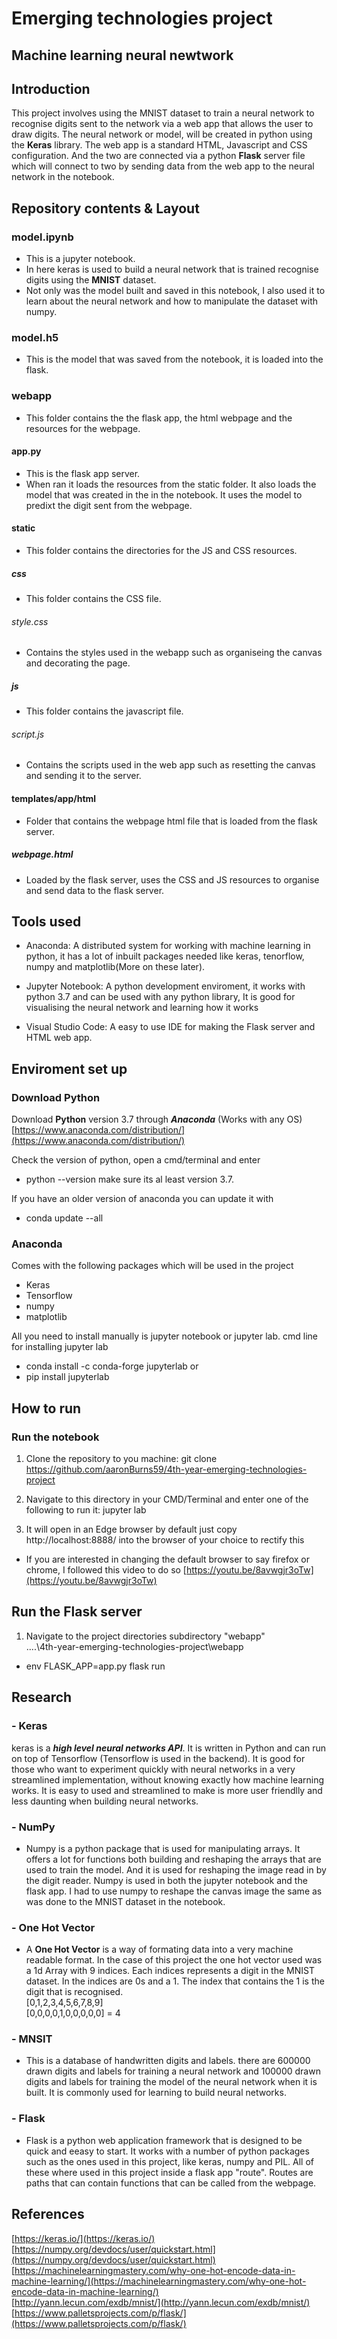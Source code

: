 # Emerging technologies project
## Machine learning neural newtwork

## Introduction
This project involves using the MNIST dataset to train a neural network to recognise digits sent to the network via a web app that allows the user to draw digits. The neural network or model, will be created in python using the **Keras** library. The web app is a standard HTML, Javascript and CSS configuration. And the two are connected via a python **Flask** server file which will connect to two by sending data from the web app to the neural network in the notebook.

## Repository contents & Layout
### model.ipynb
- This is a jupyter notebook.
- In here keras is used to build a neural network that is trained recognise digits using the **MNIST** dataset. 
- Not only was the model built and saved in this notebook, I also used it to learn about the neural network and how to manipulate the dataset with numpy.

### model.h5
- This is the model that was saved from the notebook, it is loaded into the flask. 

### webapp
- This folder contains the the flask app, the html webpage and the resources for the webpage.

#### app.py
- This is the flask app server. 
- When ran it loads the resources from the static folder. It also loads the model that was created in the in the notebook. It uses the model to predixt the digit sent from the webpage.

#### static
- This folder contains the directories for the JS and CSS resources.

##### css
- This folder contains the CSS file.

###### style.css
- Contains the styles used in the webapp such as organiseing the canvas and decorating the page.

##### js
- This folder contains the javascript file.

###### script.js
- Contains the scripts used in the web app such as resetting the canvas and sending it to the server.

#### templates/app/html
- Folder that contains the webpage html file that is loaded from the flask server.

##### webpage.html
- Loaded by the flask server, uses the CSS and JS resources to organise and send data to the flask server.

## Tools used 
- Anaconda: A distributed system for working with machine learning in python, it has a lot of inbuilt packages needed like keras, tenorflow, numpy and matplotlib(More on these later).

- Jupyter Notebook: A python development enviroment, it works with python 3.7 and can be used with any python library, It is good for visualising the neural network and learning how it works

- Visual Studio Code: A easy to use IDE for making the Flask server and HTML web app.

## Enviroment set up
### Download Python
Download **Python** version 3.7 through ***Anaconda*** (Works with any OS)
[https://www.anaconda.com/distribution/](https://www.anaconda.com/distribution/)

Check the version of python, open a cmd/terminal and enter
- python --version
make sure its al least version 3.7.

If you have an older version of anaconda  you can update it with
- conda update --all

### Anaconda
Comes with the following packages which will be used in the project
- Keras
- Tensorflow
- numpy
- matplotlib

All you need to install manually is jupyter notebook or jupyter lab.
cmd line for installing jupyter lab
- conda install -c conda-forge jupyterlab
or 
- pip install jupyterlab

## How to run
### Run the notebook 
1. Clone the repository to you machine:
git clone https://github.com/aaronBurns59/4th-year-emerging-technologies-project

2. Navigate to this directory in your CMD/Terminal and enter one of the following to run it:
jupyter lab

3. It will open in an Edge browser by default just copy http://localhost:8888/ into the browser of your choice to rectify this

- If you are interested in changing the default browser to say firefox or chrome, I followed this video to do so
[https://youtu.be/8avwgjr3oTw](https://youtu.be/8avwgjr3oTw)  

## Run the Flask server
1. Navigate to the project directories subdirectory "webapp"  
....\4th-year-emerging-technologies-project\webapp  
- env FLASK_APP=app.py flask run

## Research
### - Keras
keras is a ***high level neural networks API***. It is written in Python and can run on top of Tensorflow (Tensorflow is used in the backend). It is good for those who want to experiment quickly with neural networks in a very streamlined implementation, without knowing exactly how machine learning works. It is easy to used and streamlined to make is more user friendlly and less daunting when building neural networks.

### - NumPy
- Numpy is a python package that is used for manipulating arrays. It offers a lot for functions both building and reshaping the arrays that are used to train the model. And it is used for reshaping the image read in by the digit reader. Numpy is used in both the jupyter notebook and the flask app. I had to use numpy to reshape the canvas image the same as was done to the MNIST dataset in the notebook.

### - One Hot Vector
- A **One Hot Vector** is a way of formating data into a very machine readable format. In the case of this project the one hot vector used was a 1d Array with 9 indices. Each indices represents a digit in the MNIST dataset. In the indices are 0s and a 1. The index that contains the 1 is the digit that is recognised.  
                                                    [0,1,2,3,4,5,6,7,8,9]  
                                                    [0,0,0,0,1,0,0,0,0,0] = 4
### - MNSIT
- This is a database of handwritten digits and labels. there are 600000 drawn digits and labels for training a neural network and 100000 drawn digits and labels for training the model of the neural network when it is built. It is commonly used for learning to build neural networks.  

### - Flask
- Flask is a python web application framework that is designed to be quick and eeasy to start. It works with a number of python packages such as the ones used in this project, like keras, numpy and PIL. All of these where used in this project inside a flask app "route". Routes are paths that can contain functions that can be called from the webpage.

## References
[https://keras.io/](https://keras.io/)  
[https://numpy.org/devdocs/user/quickstart.html](https://numpy.org/devdocs/user/quickstart.html)  
[https://machinelearningmastery.com/why-one-hot-encode-data-in-machine-learning/](https://machinelearningmastery.com/why-one-hot-encode-data-in-machine-learning/)  
[http://yann.lecun.com/exdb/mnist/](http://yann.lecun.com/exdb/mnist/)  
[https://www.palletsprojects.com/p/flask/](https://www.palletsprojects.com/p/flask/)  